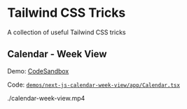 # Tailwind CSS Tricks

A collection of useful Tailwind CSS tricks

## Calendar - Week View

Demo: [CodeSandbox](https://codesandbox.io/p/sandbox/github/karlhorky/tailwind-css-tricks/tree/main/demos/next-js-calendar-week-view)

Code: [`demos/next-js-calendar-week-view/app/Calendar.tsx`](./demos/next-js-calendar-week-view/app/Calendar.tsx)

./calendar-week-view.mp4
